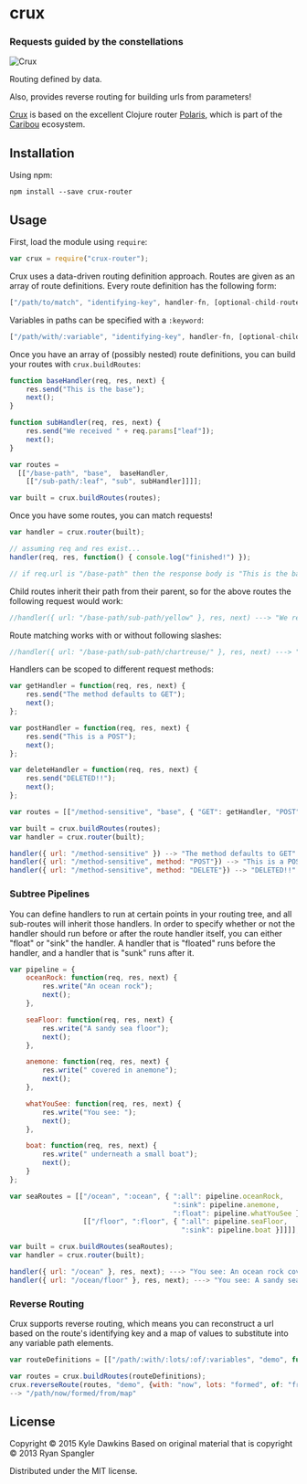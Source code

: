 # crux

### Requests guided by the constellations

![Crux](http://www.teara.govt.nz/files/hero-7484-new.jpg)

Routing defined by data.

Also, provides reverse routing for building urls from parameters!

[Crux](https://github.com/quile/crux) is based on the excellent Clojure router
[Polaris](https://github.com/caribou/polaris), which is part of the
[Caribou](http://let-caribou.in) ecosystem.

## Installation

Using npm:

    npm install --save crux-router

## Usage

First, load the module using `require`:

```javascript
var crux = require("crux-router");
```

Crux uses a data-driven routing definition approach.  Routes are given as an
array of route definitions.  Every route definition has the following form:

```javascript
["/path/to/match", "identifying-key", handler-fn, [optional-child-routes]]
```

Variables in paths can be specified with a `:keyword`:

```javascript
["/path/with/:variable", "identifying-key", handler-fn, [optional-child-routes]]

```

Once you have an array of (possibly nested) route definitions, you can
build your routes with `crux.buildRoutes`:

```javascript
function baseHandler(req, res, next) {
    res.send("This is the base");
    next();
}

function subHandler(req, res, next) {
    res.send("We received " + req.params["leaf"]);
    next();
}

var routes = 
  [["/base-path", "base",  baseHandler,
    [["/sub-path/:leaf", "sub", subHandler]]]];

var built = crux.buildRoutes(routes);
```

Once you have some routes, you can match requests!

```javascript
var handler = crux.router(built);

// assuming req and res exist...
handler(req, res, function() { console.log("finished!") });

// if req.url is "/base-path" then the response body is "This is the base"
```

Child routes inherit their path from their parent, so for the above routes the
following request would work:

```javascript
//handler({ url: "/base-path/sub-path/yellow" }, res, next) ---> "We received yellow"
```

Route matching works with or without following slashes:

```javascript
//handler({ url: "/base-path/sub-path/chartreuse/" }, res, next) ---> "We received chartreuse"
```

Handlers can be scoped to different request methods:

```javascript
var getHandler = function(req, res, next) {
    res.send("The method defaults to GET");
    next();
};

var postHandler = function(req, res, next) {
    res.send("This is a POST");
    next();
};

var deleteHandler = function(req, res, next) {
    res.send("DELETED!!");
    next();
};

var routes = [["/method-sensitive", "base", { "GET": getHandler, "POST": postHandler, "DELETE", deleteHandler }]];

var built = crux.buildRoutes(routes);
var handler = crux.router(built);

handler({ url: "/method-sensitive" }) --> "The method defaults to GET"
handler({ url: "/method-sensitive", method: "POST"}) --> "This is a POST"
handler({ url: "/method-sensitive", method: "DELETE"}) --> "DELETED!!"
```

### Subtree Pipelines

You can define handlers to run at certain points in your routing tree, and all sub-routes will inherit those
handlers.  In order to specify whether or not the handler should run before or after the route handler itself,
you can either "float" or "sink" the handler.  A handler that is "floated" runs before the handler, and
a handler that is "sunk" runs after it.

```javascript
var pipeline = {
    oceanRock: function(req, res, next) {
        res.write("An ocean rock");
        next();
    },

    seaFloor: function(req, res, next) {
        res.write("A sandy sea floor");
        next();
    },

    anemone: function(req, res, next) {
        res.write(" covered in anemone");
        next();
    },

    whatYouSee: function(req, res, next) {
        res.write("You see: ");
        next();
    },

    boat: function(req, res, next) {
        res.write(" underneath a small boat");
        next();
    }
};

var seaRoutes = [["/ocean", ":ocean", { ":all": pipeline.oceanRock,
                                        ":sink": pipeline.anemone,
                                        ":float": pipeline.whatYouSee },
                  [["/floor", ":floor", { ":all": pipeline.seaFloor,
                                          ":sink": pipeline.boat }]]]];

var built = crux.buildRoutes(seaRoutes);
var handler = crux.router(built);

handler({ url: "/ocean" }, res, next); ---> "You see: An ocean rock covered in anemone"
handler({ url: "/ocean/floor" }, res, next); ---> "You see: A sandy sea floor covered in anemone underneath a small boat"
```

### Reverse Routing

Crux supports reverse routing, which means you can reconstruct a url based on
the route's identifying key and a map of values to substitute into any variable
path elements.

```javascript
var routeDefinitions = [["/path/:with/:lots/:of/:variables", "demo", function(){}]];

var routes = crux.buildRoutes(routeDefinitions);
crux.reverseRoute(routes, "demo", {with: "now", lots: "formed", of: "from", variables: "map"});
--> "/path/now/formed/from/map"
```

## License

Copyright © 2015 Kyle Dawkins
Based on original material that is copyright © 2013 Ryan Spangler

Distributed under the MIT license.
